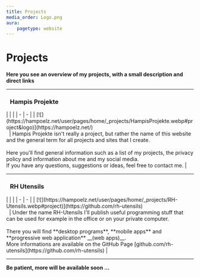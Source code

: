 ```yaml
---
title: Projects
media_order: Logo.png
aura:
    pagetype: website
---
```


# Projects
**Here you see an overview of my projects, with a small description and direct links**

---

<h3 class="project">Hampis Projekte</h3>
|   |   |
| - | - |
| [![](https://hampoelz.net/user/pages/home/_projects/HampisProjekte.webp#project&logo)](https://hampoelz.net/) <br/>&nbsp; | Hampis Projekte isn't really a project, but rather the name of this website and the general term for all projects and sites that I create.<br/><br/>Here you'll find general information such as a list of my projects, the privacy policy and information about me and my social media.<br/>If you have any questions, suggestions or ideas, feel free to contact me. |

---

<h3 class="project">RH Utensils</h3>
|   |   |
| - | - |
| [![](https://hampoelz.net/user/pages/home/_projects/RH-Utensils.webp#project)](https://github.com/rh-utensils) <br/>&nbsp; | Under the name RH-Utensils I'll publish useful programming stuff that can be used for example in the office or on your private computer.<br/><br/>There you will find **desktop programs**, **mobile apps** and **progressive web application** __(web apps)__.<br/>More informations are available on the GitHub Page [github.com/rh-utensils](https://github.com/rh-utensils) |

---

**Be patient, more will be available soon ...**

<style>
@media(min-width:768px)
{
    h3.project {
        text-align: left !important;
    }
}

h3.project {
    text-align: center;
    margin-left: 10px;
    margin-right: 10px;
}

img[src*="#project"], img[src*="#project&logo"] {
    max-width: 200px;
    height: auto;
    margin-left: 10px;
    margin-right: 10px;
}

@media (prefers-color-scheme: light) {
    img[src*="#project&logo"] {
        -moz-box-sizing: border-box;
        box-sizing: border-box;
        background: url(https://hampoelz.net/user/pages/home/_projects/HampisProjekte-Black.webp#project&logo) no-repeat;
    }   
}
</style>